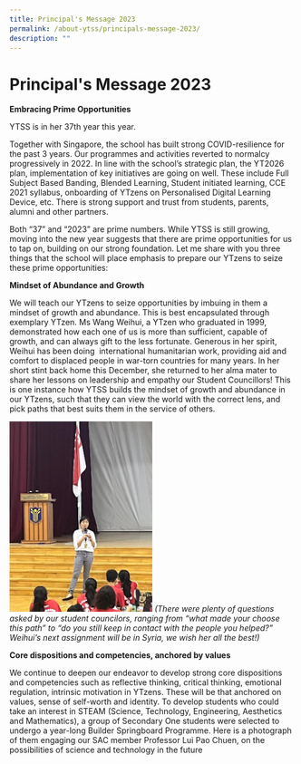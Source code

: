 ```yaml
---
title: Principal's Message 2023
permalink: /about-ytss/principals-message-2023/
description: ""
---
```

# **Principal's Message 2023**

**Embracing Prime Opportunities**

YTSS is in her 37th year this year.

Together with Singapore, the school has built strong COVID-resilience for the past 3 years. Our programmes and activities reverted to normalcy progressively in 2022. In line with the school’s strategic plan, the YT2026 plan, implementation of key initiatives are going on well. These include Full Subject Based Banding, Blended Learning, Student initiated learning, CCE 2021 syllabus, onboarding of YTzens on Personalised Digital Learning Device, etc. There is strong support and trust from students, parents, alumni and other partners.

Both “37” and “2023” are prime numbers. While YTSS is still growing, moving into the new year suggests that there are prime opportunities for us to tap on, building on our strong foundation. Let me share with you three things that the school will place emphasis to prepare our YTzens to seize these prime opportunities:

**Mindset of Abundance and Growth**   

We will teach our YTzens to seize opportunities by imbuing in them a mindset of growth and abundance. This is best encapsulated through exemplary YTzen. Ms Wang Weihui, a YTzen who graduated in 1999, demonstrated how each one of us is more than sufficient, capable of growth, and can always gift to the less fortunate. Generous in her spirit, Weihui has been doing  international humanitarian work, providing aid and comfort to displaced people in war-torn countries for many years. In her short stint back home this December, she returned to her alma mater to share her lessons on leadership and empathy our Student Councillors! This is one instance how YTSS builds the mindset of growth and abundance in our YTzens, such that they can view the world with the correct lens, and pick paths that best suits them in the service of others.

<img src="/images/1pm.jpg" 
     style="width:50%">
_(There were plenty of questions asked by our student councilors,_ _ranging from “what made your choose this path” to “do you still keep in contact with the people you helped?”  Weihui’s next assignment will be in Syria, we wish her all the best!)_

**Core dispositions and competencies, anchored by values**  

We continue to deepen our endeavor to develop strong core dispositions and competencies such as reflective thinking, critical thinking, emotional regulation, intrinsic motivation in YTzens. These will be that anchored on values, sense of self-worth and identity. To develop students who could take an interest in STEAM (Science, Technology, Engineering, Aesthetics and Mathematics), a group of Secondary One students were selected to undergo a year-long Builder Springboard Programme. Here is a photograph of them engaging our SAC member Professor Lui Pao Chuen, on the possibilities of science and technology in the future